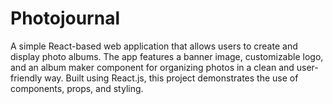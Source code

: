 # Photojournal
A simple React-based web application that allows users to create and display photo albums. The app features a banner image, customizable logo, and an album maker component for organizing photos in a clean and user-friendly way.  Built using React.js, this project demonstrates the use of components, props, and styling.
